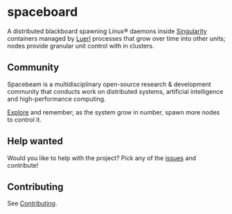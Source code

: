 # spaceboard

A distributed blackboard spawning Linux® daemons inside [Singularity](https://github.com/hpcng/singularity) containers managed by [Luerl](https://github.com/rvirding/luerl) processes that grow over time into other units; nodes provide granular unit control with in clusters.

## Community
Spacebeam is a multidisciplinary open-source research & development community that conducts work on distributed systems, artificial intelligence and high-performance computing.

[Explore](https://spacebeam.org) and remember; as the system grow in number, spawn more nodes to control it.

## Help wanted

Would you like to help with the project? Pick any of the [issues](https://github.com/spacebeam/spaceboard/issues) and contribute!

## Contributing

See  [Contributing](CONTRIBUTING.md).
